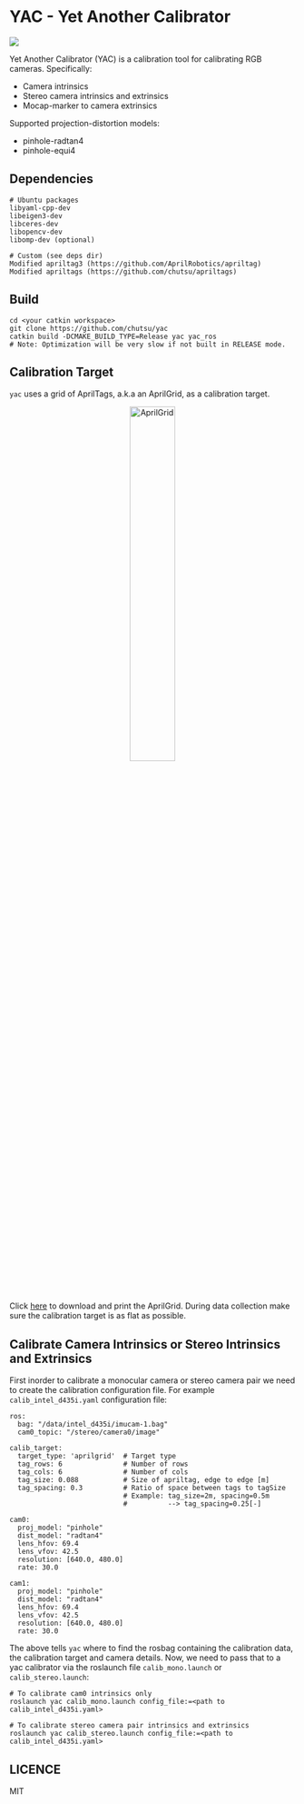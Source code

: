 YAC - Yet Another Calibrator
============================

<a href="https://github.com/chutsu/yac/actions?query=ci">
  <img src="https://github.com/chutsu/yac/workflows/ci/badge.svg">
</a>

Yet Another Calibrator (YAC) is a calibration tool for calibrating RGB
cameras. Specifically:

- Camera intrinsics
- Stereo camera intrinsics and extrinsics
- Mocap-marker to camera extrinsics

Supported projection-distortion models:

- pinhole-radtan4
- pinhole-equi4


Dependencies
-----

    # Ubuntu packages
    libyaml-cpp-dev
    libeigen3-dev
    libceres-dev
    libopencv-dev
    libomp-dev (optional)

    # Custom (see deps dir)
    Modified apriltag3 (https://github.com/AprilRobotics/apriltag)
    Modified apriltags (https://github.com/chutsu/apriltags)


Build
-----

    cd <your catkin workspace>
    git clone https://github.com/chutsu/yac
    catkin build -DCMAKE_BUILD_TYPE=Release yac yac_ros
    # Note: Optimization will be very slow if not built in RELEASE mode.


Calibration Target
------------------

`yac` uses a grid of AprilTags, a.k.a an AprilGrid, as a calibration target.

<p align="center">
  <img src="docs/aprilgrid.png" alt="AprilGrid" width="40%"/>
</p>

Click [here](docs/aprilgrid_A0.pdf) to download and print the AprilGrid.
During data collection make sure the calibration target is as flat as possible.


Calibrate Camera Intrinsics or Stereo Intrinsics and Extrinsics
---------------------------------------------------------------

First inorder to calibrate a monocular camera or stereo camera pair we need to
create the calibration configuration file. For example `calib_intel_d435i.yaml`
configuration file:

```
ros:
  bag: "/data/intel_d435i/imucam-1.bag"
  cam0_topic: "/stereo/camera0/image"

calib_target:
  target_type: 'aprilgrid'  # Target type
  tag_rows: 6               # Number of rows
  tag_cols: 6               # Number of cols
  tag_size: 0.088           # Size of apriltag, edge to edge [m]
  tag_spacing: 0.3          # Ratio of space between tags to tagSize
                            # Example: tag_size=2m, spacing=0.5m
                            #          --> tag_spacing=0.25[-]

cam0:
  proj_model: "pinhole"
  dist_model: "radtan4"
  lens_hfov: 69.4
  lens_vfov: 42.5
  resolution: [640.0, 480.0]
  rate: 30.0

cam1:
  proj_model: "pinhole"
  dist_model: "radtan4"
  lens_hfov: 69.4
  lens_vfov: 42.5
  resolution: [640.0, 480.0]
  rate: 30.0
```

The above tells `yac` where to find the rosbag containing the calibration data,
the calibration target and camera details. Now, we need to pass that to a yac
calibrator via the roslaunch file `calib_mono.launch` or `calib_stereo.launch`:

```
# To calibrate cam0 intrinsics only
roslaunch yac calib_mono.launch config_file:=<path to calib_intel_d435i.yaml>

# To calibrate stereo camera pair intrinsics and extrinsics
roslaunch yac calib_stereo.launch config_file:=<path to calib_intel_d435i.yaml>
```


LICENCE
-------

MIT
